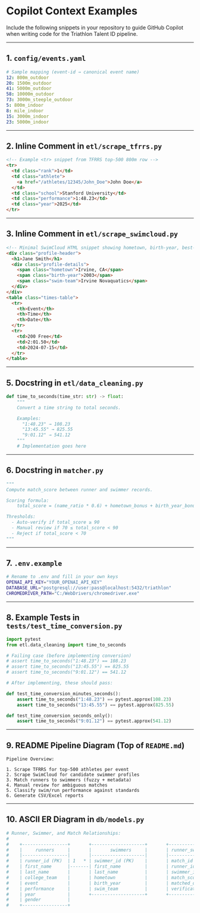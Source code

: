 # Copilot Context Examples

Include the following snippets in your repository to guide GitHub Copilot when writing code for the Triathlon Talent ID pipeline.

---

## 1. `config/events.yaml`

```yaml
# Sample mapping (event-id → canonical event name)
12: 800m_outdoor
20: 1500m_outdoor
41: 5000m_outdoor
58: 10000m_outdoor
73: 3000m_steeple_outdoor
5: 800m_indoor
8: mile_indoor
15: 3000m_indoor
23: 5000m_indoor
```

---

## 2. Inline Comment in `etl/scrape_tfrrs.py`

```html
<!-- Example <tr> snippet from TFRRS top-500 800m row -->
<tr>
  <td class="rank">1</td>
  <td class="athlete">
    <a href="/athletes/12345/John_Doe">John Doe</a>
  </td>
  <td class="school">Stanford University</td>
  <td class="performance">1:48.23</td>
  <td class="year">2025</td>
</tr>
```

---

## 3. Inline Comment in `etl/scrape_swimcloud.py`

```html
<!-- Minimal SwimCloud HTML snippet showing hometown, birth-year, best-times table header -->
<div class="profile-header">
  <h1>Jane Smith</h1>
  <div class="profile-details">
    <span class="hometown">Irvine, CA</span>
    <span class="birth-year">2003</span>
    <span class="swim-team">Irvine Novaquatics</span>
  </div>
</div>
<table class="times-table">
  <tr>
    <th>Event</th>
    <th>Time</th>
    <th>Date</th>
  </tr>
  <tr>
    <td>200 Free</td>
    <td>2:01.50</td>
    <td>2024-07-15</td>
  </tr>
</table>
```
---

## 5. Docstring in `etl/data_cleaning.py`

```python
def time_to_seconds(time_str: str) -> float:
    """
    Convert a time string to total seconds.

    Examples:
      "1:48.23" → 108.23
      "13:45.55" → 825.55
      "9:01.12" → 541.12
    """
    # Implementation goes here
```

---

## 6. Docstring in `matcher.py`

```python
"""
Compute match_score between runner and swimmer records.

Scoring formula:
    total_score = (name_ratio * 0.6) + hometown_bonus + birth_year_bonus + school_bonus

Thresholds:
  - Auto-verify if total_score ≥ 90
  - Manual review if 70 ≤ total_score < 90
  - Reject if total_score < 70
"""
```

---

## 7. `.env.example`

```bash
# Rename to .env and fill in your own keys
OPENAI_API_KEY="YOUR_OPENAI_API_KEY"
DATABASE_URL="postgresql://user:pass@localhost:5432/triathlon"
CHROMEDRIVER_PATH="C:/WebDrivers/chromedriver.exe"
```

---

## 8. Example Tests in `tests/test_time_conversion.py`

```python
import pytest
from etl.data_cleaning import time_to_seconds

# Failing case (before implementing conversion)
# assert time_to_seconds("1:48.23") == 108.23
# assert time_to_seconds("13:45.55") == 825.55
# assert time_to_seconds("9:01.12") == 541.12

# After implementing, these should pass:

def test_time_conversion_minutes_seconds():
    assert time_to_seconds("1:48.23") == pytest.approx(108.23)
    assert time_to_seconds("13:45.55") == pytest.approx(825.55)

def test_time_conversion_seconds_only():
    assert time_to_seconds("9:01.12") == pytest.approx(541.12)
```

---

## 9. README Pipeline Diagram (Top of `README.md`)

```text
Pipeline Overview:

1. Scrape TFRRS for top-500 athletes per event
2. Scrape SwimCloud for candidate swimmer profiles
3. Match runners to swimmers (fuzzy + metadata)
4. Manual review for ambiguous matches
5. Classify swim/run performance against standards
6. Generate CSV/Excel reports
```

---

## 10. ASCII ER Diagram in `db/models.py`

```python
# Runner, Swimmer, and Match Relationships:
#
#    +-----------------+       +--------------------+       +--------------------+
#    |     runners     |       |       swimmers     |       | runner_swimmer_match |
#    |-----------------|       |--------------------|       |----------------------|
#    | runner_id (PK)  | 1   * | swimmer_id (PK)    |       | match_id (PK)       |
#    | first_name      |-------| first_name         |       | runner_id (FK)      |
#    | last_name       |       | last_name          |       | swimmer_id (FK)     |
#    | college_team    |       | hometown           |       | match_score         |
#    | event           |       | birth_year         |       | matched_on_fields   |
#    | performance     |       | swim_team          |       | verification_status |
#    | year            |       +--------------------+       +----------------------+
#    | gender          |
#    +-----------------+
```
